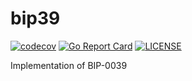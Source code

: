 # bip39

[![codecov](https://codecov.io/gh/sammy00/bip39/branch/master/graph/badge.svg)](https://codecov.io/gh/sammy00/bip39) 
[![Go Report Card](https://goreportcard.com/badge/github.com/sammy00/bip39)](https://goreportcard.com/report/github.com/sammy00/bip39) 
[![LICENSE](https://img.shields.io/badge/license-ISC-blue.svg)](LICENSE) 

Implementation of BIP-0039
